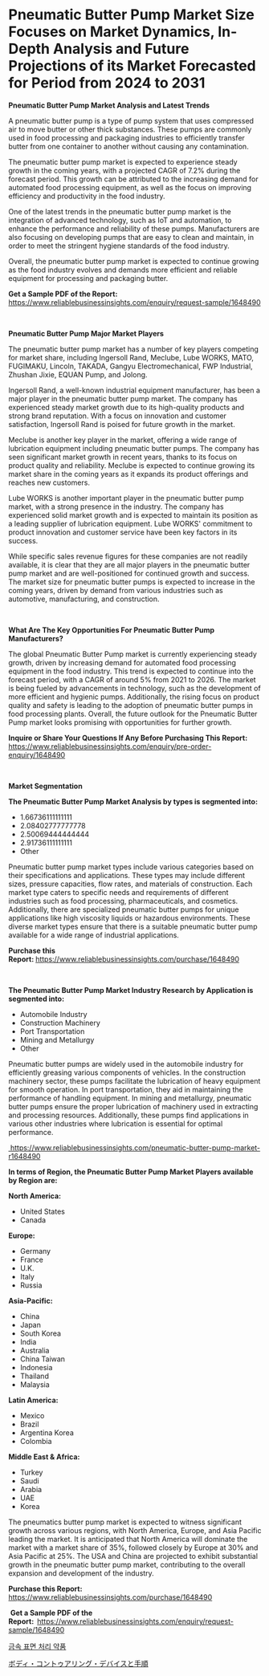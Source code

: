 <p><h1>Pneumatic Butter Pump Market Size Focuses on Market Dynamics, In-Depth Analysis and Future Projections of its Market Forecasted for Period from 2024 to 2031</h1></p><p><strong>Pneumatic Butter Pump Market Analysis and Latest Trends</strong></p>
<p><p>A pneumatic butter pump is a type of pump system that uses compressed air to move butter or other thick substances. These pumps are commonly used in food processing and packaging industries to efficiently transfer butter from one container to another without causing any contamination.</p><p>The pneumatic butter pump market is expected to experience steady growth in the coming years, with a projected CAGR of 7.2% during the forecast period. This growth can be attributed to the increasing demand for automated food processing equipment, as well as the focus on improving efficiency and productivity in the food industry.</p><p>One of the latest trends in the pneumatic butter pump market is the integration of advanced technology, such as IoT and automation, to enhance the performance and reliability of these pumps. Manufacturers are also focusing on developing pumps that are easy to clean and maintain, in order to meet the stringent hygiene standards of the food industry.</p><p>Overall, the pneumatic butter pump market is expected to continue growing as the food industry evolves and demands more efficient and reliable equipment for processing and packaging butter.</p></p>
<p><strong>Get a Sample PDF of the Report:&nbsp;</strong> <a href="https://www.reliablebusinessinsights.com/enquiry/request-sample/1648490">https://www.reliablebusinessinsights.com/enquiry/request-sample/1648490</a></p>
<p>&nbsp;</p>
<p><strong>Pneumatic Butter Pump Major Market Players</strong></p>
<p><p>The pneumatic butter pump market has a number of key players competing for market share, including Ingersoll Rand, Meclube, Lube WORKS, MATO, FUGIMAKU, Lincoln, TAKADA, Gangyu Electromechanical, FWP Industrial, Zhushan Jixie, EQUAN Pump, and Jolong.</p><p>Ingersoll Rand, a well-known industrial equipment manufacturer, has been a major player in the pneumatic butter pump market. The company has experienced steady market growth due to its high-quality products and strong brand reputation. With a focus on innovation and customer satisfaction, Ingersoll Rand is poised for future growth in the market.</p><p>Meclube is another key player in the market, offering a wide range of lubrication equipment including pneumatic butter pumps. The company has seen significant market growth in recent years, thanks to its focus on product quality and reliability. Meclube is expected to continue growing its market share in the coming years as it expands its product offerings and reaches new customers.</p><p>Lube WORKS is another important player in the pneumatic butter pump market, with a strong presence in the industry. The company has experienced solid market growth and is expected to maintain its position as a leading supplier of lubrication equipment. Lube WORKS' commitment to product innovation and customer service have been key factors in its success.</p><p>While specific sales revenue figures for these companies are not readily available, it is clear that they are all major players in the pneumatic butter pump market and are well-positioned for continued growth and success. The market size for pneumatic butter pumps is expected to increase in the coming years, driven by demand from various industries such as automotive, manufacturing, and construction.</p></p>
<p>&nbsp;</p>
<p><strong>What Are The Key Opportunities For Pneumatic Butter Pump Manufacturers?</strong></p>
<p><p>The global Pneumatic Butter Pump market is currently experiencing steady growth, driven by increasing demand for automated food processing equipment in the food industry. This trend is expected to continue into the forecast period, with a CAGR of around 5% from 2021 to 2026. The market is being fueled by advancements in technology, such as the development of more efficient and hygienic pumps. Additionally, the rising focus on product quality and safety is leading to the adoption of pneumatic butter pumps in food processing plants. Overall, the future outlook for the Pneumatic Butter Pump market looks promising with opportunities for further growth.</p></p>
<p><strong>Inquire or Share Your Questions If Any Before Purchasing This Report:</strong> <a href="https://www.reliablebusinessinsights.com/enquiry/pre-order-enquiry/1648490">https://www.reliablebusinessinsights.com/enquiry/pre-order-enquiry/1648490</a></p>
<p>&nbsp;</p>
<p><strong>Market Segmentation</strong></p>
<p><strong>The Pneumatic Butter Pump Market Analysis by types is segmented into:</strong></p>
<p><ul><li>1.66736111111111</li><li>2.08402777777778</li><li>2.50069444444444</li><li>2.91736111111111</li><li>Other</li></ul></p>
<p><p>Pneumatic butter pump market types include various categories based on their specifications and applications. These types may include different sizes, pressure capacities, flow rates, and materials of construction. Each market type caters to specific needs and requirements of different industries such as food processing, pharmaceuticals, and cosmetics. Additionally, there are specialized pneumatic butter pumps for unique applications like high viscosity liquids or hazardous environments. These diverse market types ensure that there is a suitable pneumatic butter pump available for a wide range of industrial applications.</p></p>
<p><strong>Purchase this Report:&nbsp;</strong><a href="https://www.reliablebusinessinsights.com/purchase/1648490">https://www.reliablebusinessinsights.com/purchase/1648490</a></p>
<p>&nbsp;</p>
<p><strong>The Pneumatic Butter Pump Market Industry Research by Application is segmented into:</strong></p>
<p><ul><li>Automobile Industry</li><li>Construction Machinery</li><li>Port Transportation</li><li>Mining and Metallurgy</li><li>Other</li></ul></p>
<p><p>Pneumatic butter pumps are widely used in the automobile industry for efficiently greasing various components of vehicles. In the construction machinery sector, these pumps facilitate the lubrication of heavy equipment for smooth operation. In port transportation, they aid in maintaining the performance of handling equipment. In mining and metallurgy, pneumatic butter pumps ensure the proper lubrication of machinery used in extracting and processing resources. Additionally, these pumps find applications in various other industries where lubrication is essential for optimal performance.</p></p>
<p><a href="https://www.reliablebusinessinsights.com/pneumatic-butter-pump-market-r1648490">&nbsp;https://www.reliablebusinessinsights.com/pneumatic-butter-pump-market-r1648490</a></p>
<p><strong>In terms of Region, the Pneumatic Butter Pump Market Players available by Region are:</strong></p>
<p>
    <p> <strong> North America: </strong>
        <ul>
            <li>United States</li>
            <li>Canada</li>
        </ul>
        </p> 
    <p> <strong> Europe: </strong>
        <ul>
            <li>Germany</li>
            <li>France</li>
            <li>U.K.</li>
            <li>Italy</li>
            <li>Russia</li>
        </ul>
        </p> 
    <p> <strong> Asia-Pacific: </strong>
        <ul>
            <li>China</li>
            <li>Japan</li>
            <li>South Korea</li>
            <li>India</li>
            <li>Australia</li>
            <li>China Taiwan</li>
            <li>Indonesia</li>
            <li>Thailand</li>
            <li>Malaysia</li>
        </ul>
        </p> 
    <p> <strong> Latin America: </strong>
        <ul>
            <li>Mexico</li>
            <li>Brazil</li>
            <li>Argentina Korea</li>
            <li>Colombia</li>
        </ul>
        </p> 
    <p> <strong> Middle East & Africa: </strong>
        <ul>
            <li>Turkey</li>
            <li>Saudi</li>
            <li>Arabia</li>
            <li>UAE</li>
            <li>Korea</li>
        </ul>
    </p>
    </p>
<p><p>The pneumatics butter pump market is expected to witness significant growth across various regions, with North America, Europe, and Asia Pacific leading the market. It is anticipated that North America will dominate the market with a market share of 35%, followed closely by Europe at 30% and Asia Pacific at 25%. The USA and China are projected to exhibit substantial growth in the pneumatic butter pump market, contributing to the overall expansion and development of the industry.</p></p>
<p><strong>Purchase this Report: </strong><a href="https://www.reliablebusinessinsights.com/purchase/1648490">https://www.reliablebusinessinsights.com/purchase/1648490</a></p>
<p>&nbsp;<strong>Get a Sample PDF of the Report:&nbsp;&nbsp;</strong><a href="https://www.reliablebusinessinsights.com/enquiry/request-sample/1648490">https://www.reliablebusinessinsights.com/enquiry/request-sample/1648490</a></p>
<p><strong></strong></p>
<p><p><a href="https://github.com/KellyLyncyh543964/Market-Research-Report-List-2/blob/main/9724782185718.md">금속 표면 처리 약품</a></p><p><a href="https://github.com/zjkmgcs938405/Market-Research-Report-List-3/blob/main/5229638183104.md">ボディ・コントゥアリング・デバイスと手順</a></p></p>